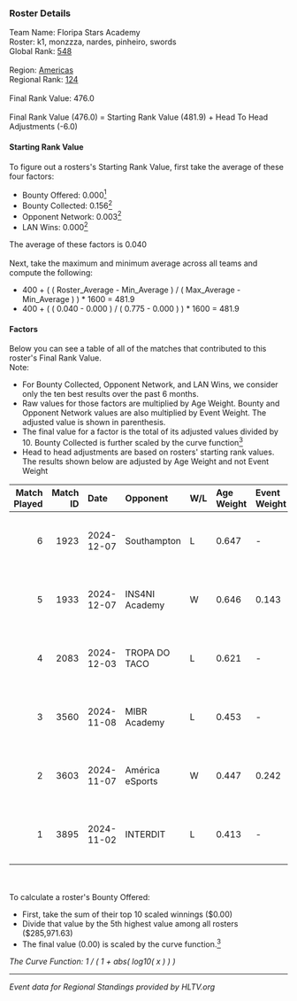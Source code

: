 ### Roster Details<br />
Team Name: Floripa Stars Academy<br />
Roster: k1, monzzza, nardes, pinheiro, swords<br />
Global Rank: [548](../../standings_global_2025_02_28.md)<br />
<br />
Region: [Americas]( ../../standings_americas_2025_02_28.md)<br />
Regional Rank: [124]( ../../standings_americas_2025_02_28.md)<br />
<br />
Final Rank Value:  476.0<br />
<br />
Final Rank Value (476.0) = Starting Rank Value (481.9) + Head To Head Adjustments (-6.0)<br />

#### Starting Rank Value<br />
To figure out a rosters's Starting Rank Value, first take the average of these four factors:<br />
- Bounty Offered: 0.000[<sup>1</sup>](#table2)
- Bounty Collected: 0.156[<sup>2</sup>](#table1)
- Opponent Network: 0.003[<sup>2</sup>](#table1)
- LAN Wins: 0.000[<sup>2</sup>](#table1)

The average of these factors is 0.040<br />
<br />
Next, take the maximum and minimum average across all teams and compute the following:<br />
- 400 + ( ( Roster_Average - Min_Average ) / ( Max_Average - Min_Average ) ) * 1600 = 481.9
- 400 + ( ( 0.040 - 0.000 ) / ( 0.775 - 0.000 ) ) * 1600 = 481.9


#### Factors<br />
Below you can see a table of all of the matches that contributed to this roster's Final Rank Value.<br />
Note:<br />

- For Bounty Collected, Opponent Network, and LAN Wins, we consider only the ten best results over the past 6 months.
- Raw values for those factors are multiplied by Age Weight. Bounty and Opponent Network values are also multiplied by Event Weight. The adjusted value is shown in parenthesis.
- The final value for a factor is the total of its adjusted values divided by 10. Bounty Collected is further scaled by the curve function[<sup>3</sup>](#curveFunction)
- Head to head adjustments are based on rosters' starting rank values. The results shown below are adjusted by Age Weight and not Event Weight
<span id="table1"></span><br />


| Match Played | Match ID | Date       | Opponent        | W/L | Age Weight | Event Weight | Bounty Collected | Opponent Network | LAN Wins  | H2H Adj. | Roster                                     |
| -: | -: | :- | :- | :- | :- | :- | :- | :- | :- | -: | :- |
|            6 |     1923 | 2024-12-07 | Southampton     | L   | 0.647      | -            | -                | -                | -         |   -12.55 | k1, monzzza, nardes, pinheiro, swords      |
|            5 |     1933 | 2024-12-07 | INS4NI Academy  | W   | 0.646      | 0.143        | 0.000 (0.000)    | 0.000 (0.000)    | 0 (0.000) |     7.78 | k1, monzzza, nardes, pinheiro, swords      |
|            4 |     2083 | 2024-12-03 | TROPA DO TACO   | L   | 0.621      | -            | -                | -                | -         |    -3.06 | monzzza, nardes, pinheiro, Rkzinho, swords |
|            3 |     3560 | 2024-11-08 | MIBR Academy    | L   | 0.453      | -            | -                | -                | -         |    -3.29 | monzzza, nardes, pinheiro, Rkzinho, swords |
|            2 |     3603 | 2024-11-07 | América eSports | W   | 0.447      | 0.242        | 0.000 (0.000)    | 0.272 (0.029)    | 0 (0.000) |     9.22 | monzzza, nardes, pinheiro, Rkzinho, swords |
|            1 |     3895 | 2024-11-02 | INTERDIT        | L   | 0.413      | -            | -                | -                | -         |    -4.05 | monzzza, nardes, pinheiro, Rkzinho, swords |

<br />
<span id="table2"></span><br />
To calculate a roster's Bounty Offered:<br />

- First, take the sum of their top 10 scaled winnings ($0.00)
- Divide that value by the 5th highest value among all rosters ($285,971.63)
- The final value (0.00) is scaled by the curve function.[<sup>3</sup>](#curveFunction)

<span id="curveFunction"></span>_The Curve Function: 1 / ( 1 + abs( log10( x ) ) )_<br />

---
_Event data for Regional Standings provided by HLTV.org_<br />
